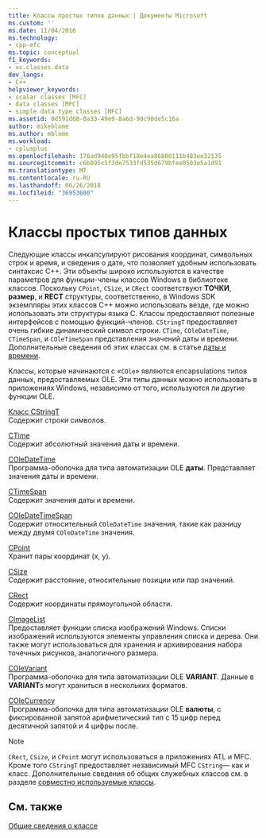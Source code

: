 ```yaml
---
title: Классы простых типов данных | Документы Microsoft
ms.custom: ''
ms.date: 11/04/2016
ms.technology:
- cpp-mfc
ms.topic: conceptual
f1_keywords:
- vc.classes.data
dev_langs:
- C++
helpviewer_keywords:
- scalar classes [MFC]
- data classes [MFC]
- simple data type classes [MFC]
ms.assetid: 0d591d68-0a33-49e9-8a6d-90c90de5c16a
author: mikeblome
ms.author: mblome
ms.workload:
- cplusplus
ms.openlocfilehash: 176ad940e95fbbf18e4ea86800111b483ee32135
ms.sourcegitcommit: c6b095c5f3de7533fd535d679bfee0503e5a1d91
ms.translationtype: MT
ms.contentlocale: ru-RU
ms.lasthandoff: 06/26/2018
ms.locfileid: "36953600"
---
```

# <a name="simple-data-type-classes"></a>Классы простых типов данных
Следующие классы инкапсулируют рисования координат, символьных строк и время, и сведения о дате, что позволяет удобным использовать синтаксис C++. Эти объекты широко используются в качестве параметров для функции-члены классов Windows в библиотеке классов. Поскольку `CPoint`, `CSize`, и `CRect` соответствуют **ТОЧКИ**, **размер**, и **RECT** структуры, соответственно, в Windows SDK экземпляры этих классов C++ можно использовать везде, где можно использовать эти структуры языка C. Классы предоставляют полезные интерфейсов с помощью функций-членов. `CStringT` предоставляет очень гибкие динамический символ строки. `CTime`, `COleDateTime`, `CTimeSpan`, и `COleTimeSpan` представления значений даты и времени. Дополнительные сведения об этих классах см. в статье [даты и времени](../atl-mfc-shared/date-and-time.md).  
  
 Классы, которые начинаются с «`COle`» являются encapsulations типов данных, предоставляемых OLE. Эти типы данных можно использовать в приложениях Windows, независимо от того, используются ли другие функции OLE.  
  
 [Класс CStringT](../atl-mfc-shared/reference/cstringt-class.md)  
 Содержит строки символов.  
  
 [CTime](../atl-mfc-shared/reference/ctime-class.md)  
 Содержит абсолютный значения даты и времени.  
  
 [COleDateTime](../atl-mfc-shared/reference/coledatetime-class.md)  
 Программа-оболочка для типа автоматизации OLE **даты**. Представляет значения даты и времени.  
  
 [CTimeSpan](../atl-mfc-shared/reference/ctimespan-class.md)  
 Содержит значения даты и времени.  
  
 [COleDateTimeSpan](../atl-mfc-shared/reference/coledatetimespan-class.md)  
 Содержит относительный `COleDateTime` значения, такие как разницу между двумя `COleDateTime` значения.  
  
 [CPoint](../atl-mfc-shared/reference/cpoint-class.md)  
 Хранит пары координат (x, y).  
  
 [CSize](../atl-mfc-shared/reference/csize-class.md)  
 Содержит расстояние, относительные позиции или пар значений.  
  
 [CRect](../atl-mfc-shared/reference/crect-class.md)  
 Содержит координаты прямоугольной области.  
  
 [CImageList](../mfc/reference/cimagelist-class.md)  
 Предоставляет функции списка изображений Windows. Списки изображений используются элементы управления списка и дерева. Они также могут использоваться для хранения и архивирования набора точечных рисунков, аналогичного размера.  
  
 [COleVariant](../mfc/reference/colevariant-class.md)  
 Программа-оболочка для типа автоматизации OLE **VARIANT**. Данные в **VARIANT**s могут храниться в нескольких форматов.  
  
 [COleCurrency](../mfc/reference/colecurrency-class.md)  
 Программа-оболочка для типа автоматизации OLE **валюты**, с фиксированной запятой арифметический тип с 15 цифр перед десятичной запятой и 4 цифры после.  
  
> [!NOTE]
>  `CRect`, `CSize`, и `CPoint` могут использоваться в приложениях ATL и MFC. Кроме того `CStringT` предоставляет независимый MFC `CString`— как и класс. Дополнительные сведения об общих служебных классов см. в разделе [совместно используемые классы](../atl-mfc-shared/atl-mfc-shared-classes.md).  
  
## <a name="see-also"></a>См. также  
 [Общие сведения о классе](../mfc/class-library-overview.md)


